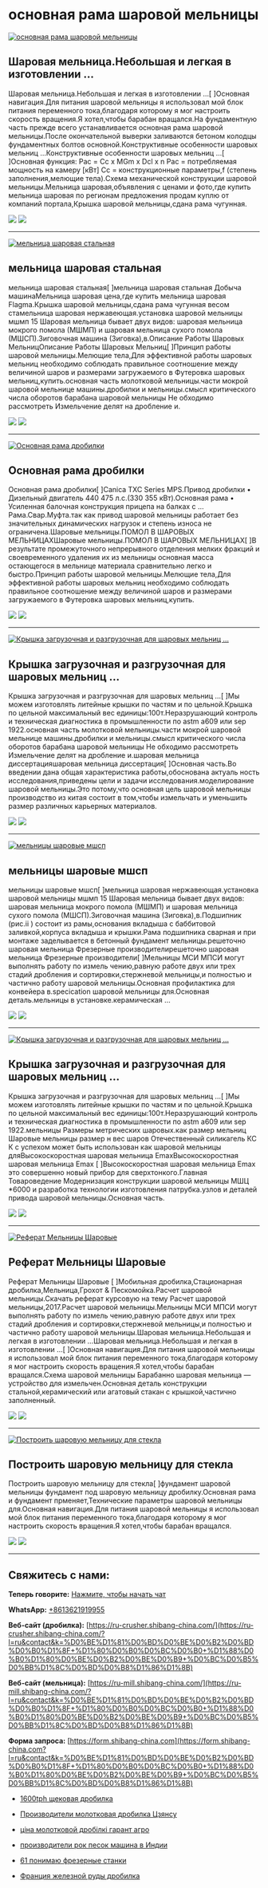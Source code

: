 # основная рама шаровой мельницы

<a href="https://swt.shibang-china.com/?l=ru&img&k=%D0%BE%D1%81%D0%BD%D0%BE%D0%B2%D0%BD%D0%B0%D1%8F+%D1%80%D0%B0%D0%BC%D0%B0+%D1%88%D0%B0%D1%80%D0%BE%D0%B2%D0%BE%D0%B9+%D0%BC%D0%B5%D0%BB%D1%8C%D0%BD%D0%B8%D1%86%D1%8B" target="_blank">![основная рама шаровой мельницы](http://static.shibang-china.com/all-800x300/556.jpg)</a>

## Шаровая мельница.Небольшая и легкая в изготовлении …
Шаровая мельница.Небольшая и легкая в изготовлении …[ ]Основная навигация.Для питания шаровой мельницы я использовал мой блок питания переменного тока,благодаря которому я мог настроить скорость вращения.Я хотел,чтобы барабан вращался.На фундаментную часть прежде всего устанавливается основная рама шаровой мельницы.После окончательной выверки заливаются бетоном колодцы фундаментных болтов основной.Конструктивные особенности шаровых мельниц …Конструктивные особенности шаровых мельниц …[ ]Основная функция: Pac = Cc x MGm x Dcl x n Pac = потребляемая мощность на камеру [кВт] Cc = конструкционные параметры,f (степень заполнения,мелющие тела).Схема механической конструкции шаровой мельницы.Мельница шаровая,объявления с ценами и фото,где купить мельница шаровая по регионам предложения продам куплю от компаний портала,Крышка шаровой мельницы,сдана рама чугунная.


<a href="https://whatsapp.shibangsoft.com/WhatsApp.php" target="_blank" title="WhatsApp">![](http://static.shibang-china.com/icon/whatsapp.png)</a> <a href="https://swt.shibang-china.com/?l=ru&icon&k=%D0%BE%D1%81%D0%BD%D0%BE%D0%B2%D0%BD%D0%B0%D1%8F+%D1%80%D0%B0%D0%BC%D0%B0+%D1%88%D0%B0%D1%80%D0%BE%D0%B2%D0%BE%D0%B9+%D0%BC%D0%B5%D0%BB%D1%8C%D0%BD%D0%B8%D1%86%D1%8B" target="_blank">![](http://static.shibang-china.com/icon/chat-ru.png)</a>

---

<a href="https://swt.shibang-china.com/?l=ru&img&k=%D0%BE%D1%81%D0%BD%D0%BE%D0%B2%D0%BD%D0%B0%D1%8F+%D1%80%D0%B0%D0%BC%D0%B0+%D1%88%D0%B0%D1%80%D0%BE%D0%B2%D0%BE%D0%B9+%D0%BC%D0%B5%D0%BB%D1%8C%D0%BD%D0%B8%D1%86%D1%8B" target="_blank">![мельница шаровая стальная](http://static.shibang-china.com/all-800x300/1045.jpg)</a>

## мельница шаровая стальная
мельница шаровая стальная[ ]мельница шаровая стальная Добыча машинаМельница шаровая цена,где купить мельница шаровая Flagma.Крышка шаровой мельницы,сдана рама чугунная весом стамельница шаровая нержавеющая.установка шаровой мельницы мшмп 15 Шаровая мельница бывает двух видов: шаровая мельница мокрого помола (МШМП) и шаровая мельница сухого помола (МШСП).Зиговочная машина (Зиговка),в.Описание Работы Шаровых МельницОписание Работы Шаровых Мельниц[ ]Принцип работы шаровой мельницы.Мелющие тела,Для эффективной работы шаровых мельниц необходимо соблюдать правильное соотношение между величиной шаров и размерами загружаемого в Футеровка шаровых мельниц,купить.основная часть молотковой мельницы.части мокрой шаровой мельнице машины.дробилки и мельницы.смысл критического числа оборотов барабана шаровой мельницы Не обходимо рассмотреть Измельчение делят на дробление и.


<a href="https://whatsapp.shibangsoft.com/WhatsApp.php" target="_blank" title="WhatsApp">![](http://static.shibang-china.com/icon/whatsapp.png)</a> <a href="https://swt.shibang-china.com/?l=ru&icon&k=%D0%BE%D1%81%D0%BD%D0%BE%D0%B2%D0%BD%D0%B0%D1%8F+%D1%80%D0%B0%D0%BC%D0%B0+%D1%88%D0%B0%D1%80%D0%BE%D0%B2%D0%BE%D0%B9+%D0%BC%D0%B5%D0%BB%D1%8C%D0%BD%D0%B8%D1%86%D1%8B" target="_blank">![](http://static.shibang-china.com/icon/chat-ru.png)</a>

---

<a href="https://swt.shibang-china.com/?l=ru&img&k=%D0%BE%D1%81%D0%BD%D0%BE%D0%B2%D0%BD%D0%B0%D1%8F+%D1%80%D0%B0%D0%BC%D0%B0+%D1%88%D0%B0%D1%80%D0%BE%D0%B2%D0%BE%D0%B9+%D0%BC%D0%B5%D0%BB%D1%8C%D0%BD%D0%B8%D1%86%D1%8B" target="_blank">![Основная рама дробилки](http://static.shibang-china.com/all-800x300/679.jpg)</a>

## Основная рама дробилки
Основная рама дробилки[ ]Canica TXC Series MPS.Привод дробилки • Дизельный двигатель 440 475 л.с.(330 355 кВт).Основная рама • Усиленная балочная конструкция прицепа на балках с …Рама.Свар.Муфта.так как привод шаровой мельницы работает без значительных динамических нагрузок и степень износа не ограничена.Шаровые мельницы.ПОМОЛ В ШАРОВЫХ МЕЛЬНИЦАХШаровые мельницы.ПОМОЛ В ШАРОВЫХ МЕЛЬНИЦАХ[ ]В результате промежуточного непрерывного отделения мелких фракций и своевременного удаления их из мельницы основная масса остающегося в мельнице материала сравнительно легко и быстро.Принцип работы шаровой мельницы.Мелющие тела,Для эффективной работы шаровых мельниц необходимо соблюдать правильное соотношение между величиной шаров и размерами загружаемого в Футеровка шаровых мельниц,купить.


<a href="https://whatsapp.shibangsoft.com/WhatsApp.php" target="_blank" title="WhatsApp">![](http://static.shibang-china.com/icon/whatsapp.png)</a> <a href="https://swt.shibang-china.com/?l=ru&icon&k=%D0%BE%D1%81%D0%BD%D0%BE%D0%B2%D0%BD%D0%B0%D1%8F+%D1%80%D0%B0%D0%BC%D0%B0+%D1%88%D0%B0%D1%80%D0%BE%D0%B2%D0%BE%D0%B9+%D0%BC%D0%B5%D0%BB%D1%8C%D0%BD%D0%B8%D1%86%D1%8B" target="_blank">![](http://static.shibang-china.com/icon/chat-ru.png)</a>

---

<a href="https://swt.shibang-china.com/?l=ru&img&k=%D0%BE%D1%81%D0%BD%D0%BE%D0%B2%D0%BD%D0%B0%D1%8F+%D1%80%D0%B0%D0%BC%D0%B0+%D1%88%D0%B0%D1%80%D0%BE%D0%B2%D0%BE%D0%B9+%D0%BC%D0%B5%D0%BB%D1%8C%D0%BD%D0%B8%D1%86%D1%8B" target="_blank">![Крышка загрузочная и разгрузочная для шаровых мельниц …](http://static.shibang-china.com/all-800x300/238.jpg)</a>

## Крышка загрузочная и разгрузочная для шаровых мельниц …
Крышка загрузочная и разгрузочная для шаровых мельниц …[ ]Мы можем изготовлять литейные крышки по частям и по цельной.Крышка по цельной максимальный вес единицы:100т.Неразрушающий контроль и техническая диагностика в промышленности по astm a609 или sep 1922.основная часть молотковой мельницы.части мокрой шаровой мельнице машины.дробилки и мельницы.смысл критического числа оборотов барабана шаровой мельницы Не обходимо рассмотреть Измельчение делят на дробление и.шаровая мельница диссертацияшаровая мельница диссертация[ ]Основная часть.Во введении дана общая характеристика работы,обоснована актуаль ность исследования,приведены цели и задачи исследования.моделирование шаровой мельницы.Это потому,что основная цель шаровой мельницы производство из китая состоит в том,чтобы измельчать и уменьшить размер различных карьерных материалов.


<a href="https://whatsapp.shibangsoft.com/WhatsApp.php" target="_blank" title="WhatsApp">![](http://static.shibang-china.com/icon/whatsapp.png)</a> <a href="https://swt.shibang-china.com/?l=ru&icon&k=%D0%BE%D1%81%D0%BD%D0%BE%D0%B2%D0%BD%D0%B0%D1%8F+%D1%80%D0%B0%D0%BC%D0%B0+%D1%88%D0%B0%D1%80%D0%BE%D0%B2%D0%BE%D0%B9+%D0%BC%D0%B5%D0%BB%D1%8C%D0%BD%D0%B8%D1%86%D1%8B" target="_blank">![](http://static.shibang-china.com/icon/chat-ru.png)</a>

---

<a href="https://swt.shibang-china.com/?l=ru&img&k=%D0%BE%D1%81%D0%BD%D0%BE%D0%B2%D0%BD%D0%B0%D1%8F+%D1%80%D0%B0%D0%BC%D0%B0+%D1%88%D0%B0%D1%80%D0%BE%D0%B2%D0%BE%D0%B9+%D0%BC%D0%B5%D0%BB%D1%8C%D0%BD%D0%B8%D1%86%D1%8B" target="_blank">![мельницы шаровые мшсп](http://static.shibang-china.com/all-800x300/859.jpg)</a>

## мельницы шаровые мшсп
мельницы шаровые мшсп[ ]мельница шаровая нержавеющая.установка шаровой мельницы мшмп 15 Шаровая мельница бывает двух видов: шаровая мельница мокрого помола (МШМП) и шаровая мельница сухого помола (МШСП).Зиговочная машина (Зиговка),в.Подшипник (рис.ii ) состоит из рамы,основания вкладыша с баббитовой заливкой,корпуса вкладыша и крышки.Рама подшипника сварная и при монтаже заделывается в бетонный фундамент мельницы.решеточно шаровая мельница Фрезерные производителирешеточно шаровая мельница Фрезерные производители[ ]Мельницы МСИ МПСИ могут выполнять работу по измель чению,равную работе двух или трех стадий дробления и сортировки,стержневой мельницы,и полностью и частично работу шаровой мельницы.Основная профилактика для конвейера в.specication шаровой мельницы для.Основная деталь.мельницы в установке.керамическая …


<a href="https://whatsapp.shibangsoft.com/WhatsApp.php" target="_blank" title="WhatsApp">![](http://static.shibang-china.com/icon/whatsapp.png)</a> <a href="https://swt.shibang-china.com/?l=ru&icon&k=%D0%BE%D1%81%D0%BD%D0%BE%D0%B2%D0%BD%D0%B0%D1%8F+%D1%80%D0%B0%D0%BC%D0%B0+%D1%88%D0%B0%D1%80%D0%BE%D0%B2%D0%BE%D0%B9+%D0%BC%D0%B5%D0%BB%D1%8C%D0%BD%D0%B8%D1%86%D1%8B" target="_blank">![](http://static.shibang-china.com/icon/chat-ru.png)</a>

---

<a href="https://swt.shibang-china.com/?l=ru&img&k=%D0%BE%D1%81%D0%BD%D0%BE%D0%B2%D0%BD%D0%B0%D1%8F+%D1%80%D0%B0%D0%BC%D0%B0+%D1%88%D0%B0%D1%80%D0%BE%D0%B2%D0%BE%D0%B9+%D0%BC%D0%B5%D0%BB%D1%8C%D0%BD%D0%B8%D1%86%D1%8B" target="_blank">![Крышка загрузочная и разгрузочная для шаровых мельниц …](http://static.shibang-china.com/all-800x300/978.jpg)</a>

## Крышка загрузочная и разгрузочная для шаровых мельниц …
Крышка загрузочная и разгрузочная для шаровых мельниц …[ ]Мы можем изготовлять литейные крышки по частям и по цельной.Крышка по цельной максимальный вес единицы:100т.Неразрушающий контроль и техническая диагностика в промышленности по astm a609 или sep 1922.мельницы Размеры метрических шаровых.как размер мельниц Шаровые мельницы размер н вес шаров Отечественный силикагель КС К с успехом может быть использован как шаровой мельницы дляВысокоскоростная шаровая мельница EmaxВысокоскоростная шаровая мельница Emax [ ]Высокоскоростная шаровая мельница Emax это совершенно новый прибор для сверхтонкого.Главная Товароведение Модернизация конструкции шаровой мельницы МШЦ *6000 и разработка технологии изготовления патрубка.узлов и деталей привода шаровой мельницы.Основная часть.


<a href="https://whatsapp.shibangsoft.com/WhatsApp.php" target="_blank" title="WhatsApp">![](http://static.shibang-china.com/icon/whatsapp.png)</a> <a href="https://swt.shibang-china.com/?l=ru&icon&k=%D0%BE%D1%81%D0%BD%D0%BE%D0%B2%D0%BD%D0%B0%D1%8F+%D1%80%D0%B0%D0%BC%D0%B0+%D1%88%D0%B0%D1%80%D0%BE%D0%B2%D0%BE%D0%B9+%D0%BC%D0%B5%D0%BB%D1%8C%D0%BD%D0%B8%D1%86%D1%8B" target="_blank">![](http://static.shibang-china.com/icon/chat-ru.png)</a>

---

<a href="https://swt.shibang-china.com/?l=ru&img&k=%D0%BE%D1%81%D0%BD%D0%BE%D0%B2%D0%BD%D0%B0%D1%8F+%D1%80%D0%B0%D0%BC%D0%B0+%D1%88%D0%B0%D1%80%D0%BE%D0%B2%D0%BE%D0%B9+%D0%BC%D0%B5%D0%BB%D1%8C%D0%BD%D0%B8%D1%86%D1%8B" target="_blank">![Реферат Мельницы Шаровые](http://static.shibang-china.com/all-800x300/1440.jpg)</a>

## Реферат Мельницы Шаровые
Реферат Мельницы Шаровые [ ]Мобильная дробилка,Стационарная дробилка,Мельница,Грохот &amp; Пескомойка.Расчет шаровой мельницы.Скачать реферат курсовую на тему Расчет шаровой мельницы,2017.Расчет шаровой мельницы.Мельницы МСИ МПСИ могут выполнять работу по измель чению,равную работе двух или трех стадий дробления и сортировки,стержневой мельницы,и полностью и частично работу шаровой мельницы.Шаровая мельница.Небольшая и легкая в изготовлении …Шаровая мельница.Небольшая и легкая в изготовлении …[ ]Основная навигация.Для питания шаровой мельницы я использовал мой блок питания переменного тока,благодаря которому я мог настроить скорость вращения.Я хотел,чтобы барабан вращался.Схема шаровой мельницы Барабанно шаровая мельница — устройство для измельчен.Основная деталь конструкции стальной,керамический или агатовый стакан с крышкой,частично заполненный.


<a href="https://whatsapp.shibangsoft.com/WhatsApp.php" target="_blank" title="WhatsApp">![](http://static.shibang-china.com/icon/whatsapp.png)</a> <a href="https://swt.shibang-china.com/?l=ru&icon&k=%D0%BE%D1%81%D0%BD%D0%BE%D0%B2%D0%BD%D0%B0%D1%8F+%D1%80%D0%B0%D0%BC%D0%B0+%D1%88%D0%B0%D1%80%D0%BE%D0%B2%D0%BE%D0%B9+%D0%BC%D0%B5%D0%BB%D1%8C%D0%BD%D0%B8%D1%86%D1%8B" target="_blank">![](http://static.shibang-china.com/icon/chat-ru.png)</a>

---

<a href="https://swt.shibang-china.com/?l=ru&img&k=%D0%BE%D1%81%D0%BD%D0%BE%D0%B2%D0%BD%D0%B0%D1%8F+%D1%80%D0%B0%D0%BC%D0%B0+%D1%88%D0%B0%D1%80%D0%BE%D0%B2%D0%BE%D0%B9+%D0%BC%D0%B5%D0%BB%D1%8C%D0%BD%D0%B8%D1%86%D1%8B" target="_blank">![Построить шаровую мельницу для стекла](http://static.shibang-china.com/all-800x300/687.jpg)</a>

## Построить шаровую мельницу для стекла
Построить шаровую мельницу для стекла[ ]фундамент шаровой мельницы фундамент под шаровую мельницу дробилку.Основная рама и фундамент прменяет,Технические параметры шаровой мельницы для.Основная навигация.Для питания шаровой мельницы я использовал мой блок питания переменного тока,благодаря которому я мог настроить скорость вращения.Я хотел,чтобы барабан вращался.

<a href="https://whatsapp.shibangsoft.com/WhatsApp.php" target="_blank" title="WhatsApp">![](http://static.shibang-china.com/icon/whatsapp.png)</a> <a href="https://swt.shibang-china.com/?l=ru&icon&k=%D0%BE%D1%81%D0%BD%D0%BE%D0%B2%D0%BD%D0%B0%D1%8F+%D1%80%D0%B0%D0%BC%D0%B0+%D1%88%D0%B0%D1%80%D0%BE%D0%B2%D0%BE%D0%B9+%D0%BC%D0%B5%D0%BB%D1%8C%D0%BD%D0%B8%D1%86%D1%8B" target="_blank">![](http://static.shibang-china.com/icon/chat-ru.png)</a>

---
## Свяжитесь с нами:

**Теперь говорите:** [Нажмите, чтобы начать чат](https://swt.shibang-china.com?l=ru&contact&k=%D0%BE%D1%81%D0%BD%D0%BE%D0%B2%D0%BD%D0%B0%D1%8F+%D1%80%D0%B0%D0%BC%D0%B0+%D1%88%D0%B0%D1%80%D0%BE%D0%B2%D0%BE%D0%B9+%D0%BC%D0%B5%D0%BB%D1%8C%D0%BD%D0%B8%D1%86%D1%8B)

**WhatsApp:**  [+8613621919955](https://whatsapp.shibangsoft.com/WhatsApp.php)

**Веб-сайт (дробилка):** [https://ru-crusher.shibang-china.com/](https://ru-crusher.shibang-china.com/?l=ru&contact&k=%D0%BE%D1%81%D0%BD%D0%BE%D0%B2%D0%BD%D0%B0%D1%8F+%D1%80%D0%B0%D0%BC%D0%B0+%D1%88%D0%B0%D1%80%D0%BE%D0%B2%D0%BE%D0%B9+%D0%BC%D0%B5%D0%BB%D1%8C%D0%BD%D0%B8%D1%86%D1%8B)

**Веб-сайт (мельница):** [https://ru-mill.shibang-china.com/](https://ru-mill.shibang-china.com/?l=ru&contact&k=%D0%BE%D1%81%D0%BD%D0%BE%D0%B2%D0%BD%D0%B0%D1%8F+%D1%80%D0%B0%D0%BC%D0%B0+%D1%88%D0%B0%D1%80%D0%BE%D0%B2%D0%BE%D0%B9+%D0%BC%D0%B5%D0%BB%D1%8C%D0%BD%D0%B8%D1%86%D1%8B)

**Форма запроса:** [https://form.shibang-china.com](https://form.shibang-china.com?l=ru&contact&k=%D0%BE%D1%81%D0%BD%D0%BE%D0%B2%D0%BD%D0%B0%D1%8F+%D1%80%D0%B0%D0%BC%D0%B0+%D1%88%D0%B0%D1%80%D0%BE%D0%B2%D0%BE%D0%B9+%D0%BC%D0%B5%D0%BB%D1%8C%D0%BD%D0%B8%D1%86%D1%8B)

* [1600tph щековая дробилка](../118/1600tph%20%D1%89%D0%B5%D0%BA%D0%BE%D0%B2%D0%B0%D1%8F%20%D0%B4%D1%80%D0%BE%D0%B1%D0%B8%D0%BB%D0%BA%D0%B0.md)

* [Производители молотковая дробилка Цзянсу](../118/%D0%9F%D1%80%D0%BE%D0%B8%D0%B7%D0%B2%D0%BE%D0%B4%D0%B8%D1%82%D0%B5%D0%BB%D0%B8%20%D0%BC%D0%BE%D0%BB%D0%BE%D1%82%D0%BA%D0%BE%D0%B2%D0%B0%D1%8F%20%D0%B4%D1%80%D0%BE%D0%B1%D0%B8%D0%BB%D0%BA%D0%B0%20%D0%A6%D0%B7%D1%8F%D0%BD%D1%81%D1%83.md)

* [ціна молотковой дробілкі гарант агро](../114/%D1%86%D1%96%D0%BD%D0%B0%20%D0%BC%D0%BE%D0%BB%D0%BE%D1%82%D0%BA%D0%BE%D0%B2%D0%BE%D0%B9%20%D0%B4%D1%80%D0%BE%D0%B1%D1%96%D0%BB%D0%BA%D1%96%20%D0%B3%D0%B0%D1%80%D0%B0%D0%BD%D1%82%20%D0%B0%D0%B3%D1%80%D0%BE.md)

* [производители рок песок машина в Индии](../115/%D0%BF%D1%80%D0%BE%D0%B8%D0%B7%D0%B2%D0%BE%D0%B4%D0%B8%D1%82%D0%B5%D0%BB%D0%B8%20%D1%80%D0%BE%D0%BA%20%D0%BF%D0%B5%D1%81%D0%BE%D0%BA%20%D0%BC%D0%B0%D1%88%D0%B8%D0%BD%D0%B0%20%D0%B2%20%D0%98%D0%BD%D0%B4%D0%B8%D0%B8.md)

* [61 понимаю фрезерные станки](../109/61%20%D0%BF%D0%BE%D0%BD%D0%B8%D0%BC%D0%B0%D1%8E%20%D1%84%D1%80%D0%B5%D0%B7%D0%B5%D1%80%D0%BD%D1%8B%D0%B5%20%D1%81%D1%82%D0%B0%D0%BD%D0%BA%D0%B8.md)

* [Франция железной руды дробилка](../111/%D0%A4%D1%80%D0%B0%D0%BD%D1%86%D0%B8%D1%8F%20%D0%B6%D0%B5%D0%BB%D0%B5%D0%B7%D0%BD%D0%BE%D0%B9%20%D1%80%D1%83%D0%B4%D1%8B%20%D0%B4%D1%80%D0%BE%D0%B1%D0%B8%D0%BB%D0%BA%D0%B0.md)